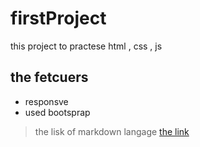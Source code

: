 # firstProject
this project to practese html , css , js

## the fetcuers 
- responsve
- used bootsprap

> the lisk of markdown langage [the link](https://www.markdownguide.org/basic-syntax/)
